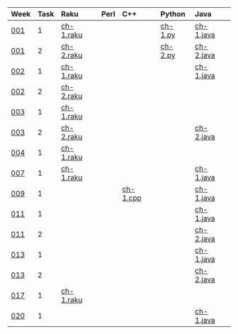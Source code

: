 | Week | Task | Raku | Perl | C++ | Python | Java |
| :--  | :--  | :--  | :--  | :-- | :--    | :--  |
| [001](https://theweeklychallenge.org/blog/perl-weekly-challenge-001/) | 1 | [ch-1.raku](https://github.com/ash/raku-challenges/blob/master/001/ch-1.raku) | | | [ch-1.py](https://github.com/ash/python-challenges/blob/main/001/ch-1.py) | [ch-1.java](https://github.com/ash/java-challenges/blob/main/001/ch-1.java) 
| [001](https://theweeklychallenge.org/blog/perl-weekly-challenge-001/) | 2 | [ch-2.raku](https://github.com/ash/raku-challenges/blob/master/001/ch-2.raku) | | | [ch-2.py](https://github.com/ash/python-challenges/blob/main/001/ch-2.py) | [ch-2.java](https://github.com/ash/java-challenges/blob/main/001/ch-2.java) 
| [002](https://theweeklychallenge.org/blog/perl-weekly-challenge-002/) | 1 | [ch-1.raku](https://github.com/ash/raku-challenges/blob/master/002/ch-1.raku) | | | | [ch-1.java](https://github.com/ash/java-challenges/blob/main/002/ch-1.java) 
| [002](https://theweeklychallenge.org/blog/perl-weekly-challenge-002/) | 2 | [ch-2.raku](https://github.com/ash/raku-challenges/blob/master/002/ch-2.raku) | 
| [003](https://theweeklychallenge.org/blog/perl-weekly-challenge-003/) | 1 | [ch-1.raku](https://github.com/ash/raku-challenges/blob/master/003/ch-1.raku) | 
| [003](https://theweeklychallenge.org/blog/perl-weekly-challenge-003/) | 2 | [ch-2.raku](https://github.com/ash/raku-challenges/blob/master/003/ch-2.raku) | | | | [ch-2.java](https://github.com/ash/java-challenges/blob/main/003/ch-2.java) 
| [004](https://theweeklychallenge.org/blog/perl-weekly-challenge-004/) | 1 | [ch-1.raku](https://github.com/ash/raku-challenges/blob/master/004/ch-1.raku) | 
| [007](https://theweeklychallenge.org/blog/perl-weekly-challenge-007/) | 1 | [ch-1.raku](https://github.com/ash/raku-challenges/blob/master/007/ch-1.raku) | | | | [ch-1.java](https://github.com/ash/java-challenges/blob/main/007/ch-1.java) 
| [009](https://theweeklychallenge.org/blog/perl-weekly-challenge-009/) | 1 |                                                                               | | [ch-1.cpp](https://github.com/ash/cpp-challenges/blob/main/009/ch-1.cpp) | | [ch-1.java](https://github.com/ash/java-challenges/blob/main/009/ch-1.java) 
| [011](https://theweeklychallenge.org/blog/perl-weekly-challenge-011/) | 1 |                                                                               | |                                                                          | | [ch-1.java](https://github.com/ash/java-challenges/blob/main/011/ch-1.java) 
| [011](https://theweeklychallenge.org/blog/perl-weekly-challenge-011/) | 2 |                                                                               | |                                                                          | | [ch-2.java](https://github.com/ash/java-challenges/blob/main/011/ch-2.java) 
| [013](https://theweeklychallenge.org/blog/perl-weekly-challenge-013/) | 1 |                                                                               | |                                                                          | | [ch-1.java](https://github.com/ash/java-challenges/blob/main/013/ch-1.java) 
| [013](https://theweeklychallenge.org/blog/perl-weekly-challenge-013/) | 2 |                                                                               | |                                                                          | | [ch-2.java](https://github.com/ash/java-challenges/blob/main/013/ch-2.java) 
| [017](https://theweeklychallenge.org/blog/perl-weekly-challenge-017/) | 1 | [ch-1.raku](https://github.com/ash/raku-challenges/blob/master/017/ch-1.raku) | 
| [020](https://theweeklychallenge.org/blog/perl-weekly-challenge-020/) | 1 |                                                                               | |                                                                          | | [ch-1.java](https://github.com/ash/java-challenges/blob/main/020/ch-1.java) 
